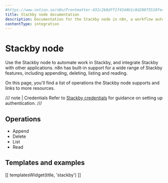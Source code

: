 ```yaml
---
#https://www.notion.so/n8n/Frontmatter-432c2b8dff1f43d4b1c8d20075510fe4
title: Stackby node documentation
description: Documentation for the Stackby node in n8n, a workflow automation platform. Includes details of operations and configuration, and links to examples and credentials information.
contentType: integration
---
```


# Stackby node

Use the Stackby node to automate work in Stackby, and integrate Stackby with other applications. n8n has built-in support for a wide range of Stackby features, including appending, deleting, listing and reading. 

On this page, you'll find a list of operations the Stackby node supports and links to more resources.

/// note | Credentials
Refer to [Stackby credentials](/integrations/builtin/credentials/stackby/) for guidance on setting up authentication. 
///

## Operations

- Append
- Delete
- List
- Read

## Templates and examples

<!-- see https://www.notion.so/n8n/Pull-in-templates-for-the-integrations-pages-37c716837b804d30a33b47475f6e3780 -->
[[ templatesWidget(title, 'stackby') ]]
